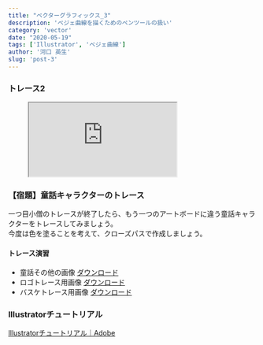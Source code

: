 ```yaml
---
title: "ベクターグラフィックス_3"
description: 'ベジェ曲線を描くためのペンツールの扱い'
category: 'vector'
date: "2020-05-19"
tags: ['Illustrator', 'ベジェ曲線']
author: '河口 英生'
slug: 'post-3'
---
```

<div class="post-section">
<h3 class="title is-5" >トレース2</h3>
<figure class="is-fullwidth slide">
  <iframe src="https://drive.google.com/file/d/1oBRK9BijEU1Y430ws4aPR5TklbEgerlx/preview"></iframe>
</figure>
</div>

<div class="post-section">
<h3 class="title is-5" >【宿題】童話キャラクターのトレース</h3>

一つ目小僧のトレースが終了したら、もう一つのアートボードに違う童話キャラクターをトレースしてみましょう。  
今度は色を塗ることを考えて、クローズパスで作成しましょう。

<h4 class="title is-6" >トレース演習</h4>

- 童話その他の画像 [ダウンロード](https://drive.google.com/open?id=1de23cGxx463onf_D-IQpP5mt2Rcopb6S)
- ロゴトレース用画像 [ダウンロード](https://drive.google.com/open?id=1Ke2Doy8JxL1knFq2UZtyW9PJxHZJlow5)
- バスケトレース用画像 [ダウンロード](https://drive.google.com/open?id=1Ss2csLVQe5j1hMyXOBKXFtyTLPSnYfwF)

</div>

<div class="post-section">
<h3 class="title is-5" >Illustratorチュートリアル</h3>

[Illustratorチュートリアル｜Adobe](https://helpx.adobe.com/jp/illustrator/tutorials.html)
</div>